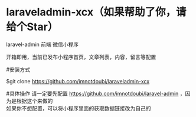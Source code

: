 # laraveladmin-xcx（如果帮助了你，请给个Star）
laravel-admin 前端 微信小程序

开箱即用，当前已发布小程序首页，文章列表，内容，留言等配置<br>


#安装方式

$git clone https://github.com/imnotdoubi/laraveladmin-xcx

#具体操作
请一定要先配置 https://github.com/imnotdoubi/laravel-admin ，因为是根据这个来做的<br>
如果你不想配置，可以将小程序里面的获取数据链接改为自己的<br>


